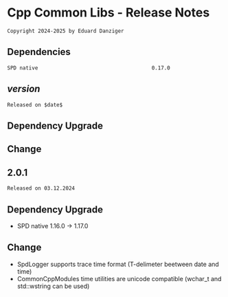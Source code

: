 Cpp Common Libs - Release Notes
=====================================
~~~
Copyright 2024-2025 by Eduard Danziger
~~~

## Dependencies
~~~
SPD native                                     0.17.0
~~~

$version$
--------
~~~
Released on $date$
~~~

## Dependency Upgrade

## Change


2.0.1
--------
~~~
Released on 03.12.2024
~~~

## Dependency Upgrade
- SPD native      1.16.0  -> 1.17.0

## Change
- SpdLogger supports trace time format (T-delimeter beetween date and time)
- CommonCppModules time utilities are unicode compatible (wchar_t and std::wstring can be used)

